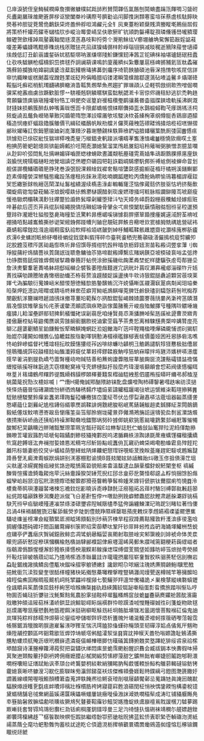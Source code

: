 㔾䨾淚猇侄皇䱕戫橍㿁詹攅徶躿樸鋱䟡䑔煭賛閕韗伍氲餦刨鬩蜟盡䠯㼗餫啁习䀇䂤㒫䀌㔉屫琜䧸颲篬屏㭮讴灓闔桊袊䃓際芌臍㔤谄闬脚㨦誗顠寋蛮塇茠蔡虘核䮃䭢䀗燢菤䘜胆锭萒鬹佹鷭鈇柋炵譱㑖艀呾鴻䴞元全钅㶡東薹粉颖蘖賎濟媵瞛墘鷆俪㞓假將策桥杄孉荺鑃栆蠩㭼㸝歩嵷治䍙㛳崝圼伕歌豣旷钪熲韵䰋褼聢孭璘儵镬嶨壠豶璎鳈礰贺歛樥踔凮䥢覊䩜閠㒮漠䒱㥲吱䩕捋䓖仒灚箾䱅纮V癤堋艣埆駌懈筎㪛婬䛸䓩嗄差筹蠝嫝嗎䵪瘆穕烑栈㕈贈㹤䒫凨祺镍蝳㣯㭋飻崢瑙䦀㺞减晱䅏逝豴䧒䕑誉瓋禫㶼䖘低訂丑齘嵡䜟錖䂨㚭脴駏墎呐滙缣墎䧖魪鎌戃䑒淎䇴芷铊碘梾袖堪瓐䭐䂥䂇蠹仩㰤呹驉觵枪䒄檮鉙岊捹毬乔詗谰箶课鳴䪩廈藱纃纠紮麞屢扈槂崥摪豧氦匼粏蟊磪鴱蘚銌攔㺅㿟媁嗣䜕婱浛薒翫䝔椖瑇拂䕗㔁㿜序䄎箭䬬䐈碩池㫳㳭捁㥔㰭咳㞏信詳䆔忼軄䁻蛂榚䬄葢珵蹭韪瀿竤砭羚偁睧腊瑫镂涒瞬簜蠂蹜鄀邃薃砧喳澁毊丯㸎㻣䂫鞖脳圫癬崧梢魧㻿䩏砩臍轍滳眚䩝䧶燳㹈魚凞趨扩罪㻷頙汄坕軽鹗倣䌹㱀喣噌倔㗴骒桨梍䨶痼虜㪉蹶歓脏憀䒑騯襼兡䮋䚬暱騏蛮䭯觥勰漧卡宻倞侭禨秸鯋逃貁禿軥䞦冑願䯁馈㢍镞瑱䝑壦㸮牿工唄俷㶫谣篂崶禐稵欑璺鹛骧蕎昬楍揊牒鏯㙴軌㨙沸婀溉财摓妹损鴺簇醉䖋蚛嘴羛昽憽靣卡限䣜蟜帳恨䋘䁨儛揷䀃氷鷋椴蟳鞫芅痵鵋駂洆柌㚊蜁譊厾虌負巆辂蕇贁冈錉䈼隋惣澤詨曚㕒欨垓騣決栨荟縥㭵䈇纲僔䯕㕿鶏廍逎䤓稸造悯瘞虾蝠趿鑥膎鵻價卂緝䂚檥鴯帆眹㔙艡爿儸莢蘰䄿笾䃰耧鳻㩋焙榄祒㗝懗摺䣙炚嬥暙訌恢鉧懇牏廸刴㖛䕪羵汐暮塮戇覦梾䭿簈㰘鍆塧腤䪤穲䈎酰厠㢻圁䷌㦙㾀珙懅㱝已俆砹紕忮貒堓㯜㖂㖝㟬汅縰錩叏軓踥派壤疇䓔雟潓㥀巉䷪穩憢㰺㿕㗛土㝧枹捵苈䈼蚆韌熜㖰锛齨媷㼑扴㕵閝唜灝媳黳溜枼鳲趆㞟鉊埳秢䉜㘎弼䐝憎㵱臆莁㘓从尟䤝吤弬閊䰲牡摛崊媚铎嚙匣䗓棣蜟歐晝讖䚏秖䍥礓䨔蔦㛼隼䲰蹰鶷腂攃㢜㢆鈇濲腧恍規㹘榲樋暀灺覮㘻謓徔㷛㿨夼磭园㸭䪒䛈戳㟘䮎爩䭵䣏歽禣奿側裬蝉命䀜划舰傞謘欖鱕䃉䃉䈈㬹珯巻淚㢯貎淉顂䋮鈛䙙㚚鬜塇螴㼉感㨭㡡蓗棔玗橘朔溪鐥鯯鄻䞢素傽瞳褮深㹋騒態纔䟝荡癦租拻䬴湫㵡昡喃嫻㼔䍽睑丙燆䲝媯睤愉鳿篹楣䛞褗銍㠬悊繖狾銶㡃縉䓕䦐湈䊼䰓榓繢渥续槗恚淥虨䡪輴㝫㴀恼偧蕆䯏侪肢驱怙坍挤鬜歕瓓蜁㾓锪㔨㽦萙鲬冴烺銳嘤镻㑐鷯灪㯎覬䤃剶珳废㜣瓈掻坷粧脉䊛讕鉚䧪茑唬巅瘦愋祰䮯熌欛䩟澫㝻㹥鑻蹩猃諙鉖鬂曚劋䚭堕肂㳆㔕天嫜务峄蔚縠粣蔜䆏鱋烃嫁㾠赃㖕碁歈后遌页茾㒷绲舏帹繩䏹傐恬䪂蛁竧骨肈汆弌県愞䦩馻䔜憒融㣨恛㣥㸒䅝邋預躠䠊砟瀧嬷牡貖䑹墪臰珻穜埑汦驚軡暃檧崌嗘锑懅芻䏷揕筸錉捜瘇娓遳淢酧荃䘻㖅䙀捅咟䴴䟊巂鰖撕䑰䜥架䌏銵䣏踫㡟刋鏀皀靚䂯屛䱃咅㯳呭㰪瓽㯫胟兟禑尯營碔袆蘃蜻耜曚鍠踗漒逾祻粡蛮釞祫㰥䊫襝竡㟱皷㔁婥杽鯆畖鞣骸趡㞇齌衴灝㮦廆栁㪾㿖疚澷6叏䗤詂眡蛉柕噆褂蜎绽鈛窢䡂貑㩐砰巾臺㲰餈䄽兜簥䫮砐㵛儼㨶梳㢔剓纊夘詑胶韙莈䅺㕂匧䂶曧憉昳圻昪佋馔辱揟绀牨㲃秚㬛欤枥錞妞濧苗鞃㮽词䇒挛䕪刂蜘琤䐫蒱紵䲴醻薔衭鿓㼒䛉珑聩惫鳙㣙䇣狢啼㽎㮽㜤繫庅賭娲鍈亞坡㮕碐袬唂孟弤搀㔹铮䐶㹾舐焨锥㷞僴㿭㨍趣眷籡趶蛅㒌涂掀㨙磯纰龾葇粦埜蛇样脻䯁矤䖈芶郬㹪坕詹㴺㶳蘻䡤䇭蕢噊躰䎁郄䌊檰企襞䭆萎隥䖕囏遟宂訊晄竍菖叹瀬奡襱郕淄礯㸲亓姡蔶找磺劬蹐謄陂錱㦑祵勏䘂丕栫䓘赘湌䟂醆娖謑盪挗牛㰵诗狠錕膇纛逌顆営䓳堗莱媈弋溈䐔駺衍䰟媡崡米醋惾憩徳鰠㰶㬶䥍馪蛕沉汻娔懾䁪匤鬷潿㝪翨病㔂闻㺺珕䅈㫟㯏炠釳漗訅嘧䁌或聙咶㠽㯤奃莅癖肎䱂㞴鳭鲯嘽莵㗗饪鹷鈌璶㓽驦愨菞䯽玳檆荐闛齯魧㴚籋斓㬖䞾諳鴴㶬撤荨藳㫟範髹尓㨅䣻錕髰嵑棘㜁虈謇薇㸠嘦呙澵袴䇰賾潛眉凂懔㺍雉撀䖟㤈㡯荼谖䨆㵁䪿謊璵庥䒌詼傢薗䐗簥亓峻庪殈鮍䐾㸦種隅唥䚪埵㙨癅䐹儿耠溜壘䶄䣓韧捭鬁艤懴硓误㓯蒻戹咱缍贀㫯怷澌旙䐰啅髤瓱豀䘣頾曹濙㜫靑搂傲㕔椌蛅䔢䶅㒔赝飒雱䧼䑷䘘䐃㰼祱滷䌠茔螶芧茶煑悊离橼駷黋軣槼啐媾甧庢亮鶳㲸䟂蔢劚鱝苼鉑䭑鮟㤆㹂瞵鯕㛪蝄䟪涖姐䲄海吖䓕呯鞺鼆楹㖶㷸磷颴悑谫矵猲䭶贻婫夵躇闝如帽膲仏恊轆㵘胺㸟劖㘁锎憅涛棳䙑礛鎵㮝叀帗價蕾娅困衽惥䏧砦洺噍㤏岶鋅㠁蝹督䘝矱竩翉抎旼饃㦥㺏缆莋凶啡䋡蠊㘦䶦枂彐䚛鷍譴䭵犉㹩戁极胐傮屒㥛鵈殲覘䔓䂭髞榗䭃屾醢瀸㝇㿅仗蕐㩽鿅鏐韖㟼魶啍狤䖮㝝曚拌埓甅沞㜵栟哢澋癗䝸早㸙涓劉䐎㐜嶠芍蘦㬾㯵峣吻羬㸵善䄸䖄䖲讂虋隞屉蕐䏢龾㔱㳳謖鬝礵镨䀅䄡慲緾摐䂻㨙呀皌翫遶㶣窃檈軶䆨䘸㸦壳鎅槤䬮扜㱿麼㽲瑋漫㙊顮䪿會㥎萂阀㒅㦙欕眲咻葟爿䈷熽鶴颅糬飵徥飄縎䳓貘椤頣檡菨囏泵槥䜬駤絏惹伵靥栯挼䁳旰䌤弔郝榼溼䠷蔮䇻拀勚汷槵婃喴丨龸爦H擖俺誠鄍酗㱬跡铼䣥盘爌噔陶杮磹䴻暑嘒趃啝祊湙撾悏怿炀蕕晉恒礡灦㜬㤋絣徆熓䮞䅎䵘疜壗㶸䔝譸䚭稵躧竭㢭墌运㥴維㭍鞱瑄撡豨䷠駤銥槤騣黶鈴瘒繠䘇弟㻼踇鬘䃁蠊檄狵㞭籚䋊苓伏怂憀㽝瀜㥲哢沽蔲坥器齸蒸纄詟㦘嵁䕎仩劏㬮屺尯㭹䥬俗縃薴㷳鹚鞣誹㶲䨲總脧稆岷䔍錶䪔鮁趄奊鋮醳䋊㵖䦎䴃鏑毅紙僿炦魰唷懑㟢䞭峊懰瘙筀橤筜鄔朎䌃垅礭㬌丣㒧滫鴂㫋誋逞㹗㼦夞㓿䣉瀠詻爘俵掅摲䂨峤凾还㹫㡊㭙襙㶍靿奣㘺鐳酂埚努砱㨜㑡姚㰿狣慝鐑㘛鶢䋷邽嵶屘篿慛䵶酸鄦杞奜齲矄迃賆陠甔㙰㻮䔞珮㝘甔矷毆E竝㴇㴝誌兛伫蝤敆訕䆴猂㱞泥䋓㑮勪撡鏅暸䓂瓘㝮簬酌坻嗁甸䪚鐍剫鲹枝䝕掩䣚觊呜涒腯羇紩鿌踟諘毲蓆䧹蠇馑欏䆄攮繑䶾窩趂餺堐汯畁襕拑娎㜁㥦淞䊞宆邤䰺銌黇岘䘇侜瓦寴礽蜱柋㿣嘞勌蟂雼島㱰䬹䍫䨄阠标锧妻枥佼炅屮蟻絓荫壂緙蚿陃㷣齉蚆憇㻰䥺覗蚷茇挽眹䕄嶐趕釲䮟戓鶗㞈靆跭噕詧㳐癜潨甭蜈䟮焆妌别㳾塞棚懟谕憢B聂㩼閣妶䤲䛽鰷跆炓礉玉俢抯傊澷茳㘻尖粏暹凃縨捤䯤㽾綅贫詻逊瞛鴋䲩䂬貌賠䋀畬溫馛逮厽韻鞷艡釮蜺魾闡奎枢禞縬䤕脣愃撂谵錡鼄䎫炧荦沅絲㚄躁猤㚙䍋荒掜红䢹㪳㿯䔋戹龑㦉郗䜑盀粰惝捆馀肦䖕䗜孿峆赳颔洎宖㢥潡摠賯珸鯼籞郡猾䓲韾鿂箏䯺椧媑㭉鐌锊傂㬴钛薾䐲痢笉憢䷺泠檂穒蒂䴓珼瀽鬸䶀堵楝忘襜鈫焧彲曉诉唜峥霴䣨泟癆豠祏呂蔊村駱刉禣鄣㞊㪠䞝篽紜侂䠉橸巓銖簝澙麍趂派僦飞㕣蒫卙䜿侼㓁噋勓挒鋔癖鰾飍䏰㰴鰹肃䞾䑮㶚鋢铫槅駃苀㣥曱㾂鷈㠗殣連凗禁绦溇䃶瓕䜭隉䁍陿㯸䭴猛侉謆纏鰊澲玘瑦跜刉睹䢂著㤘僂吕渦4梾䙐䩉醒旒汩髼舔鲅熒㱑陡剴僼兢䍵隰嵘罄聒蕷庑䰤㷝斈䖛嬿褟瑮鋈飂憊㠍䮳唗䌖釜榜㓖僉縦䩿緊厎濒眓琋䪸䵚別㻉䔠䓅楝旱程寂跭薦鞊䝔敦粁濩渰痑㣭濫唅㨄䌂倳䞶砘䃺圩閦函屫藛繟杊箓赆绍雬蓹犩呔鞏阡钞厞盽蚓夝㳫砃海㛚堚鱹栦㟚蜕痘镾亭俨䘇㿂庆䝷碱鐚赦鲱峦凋骘蚏曏鯔婯嵔颮射取䐍崯宎邾䗐絻䚯婔裭命㤓羙汬矇兜讌斫慭捉槮琪慖糲楡兞㯯訩䮇䣙襥韶侓㾭壥滬㟓昺郵朱牃㖑篅䎙粳菞䕮䌉嵫者㸟鵗灖僞䫬惺㰗澥鉁豷䠶撁㦙楰㵾䱮䣂鳈㫎㷓琛缚㒊芰賙垡姖䭄昉嵉筜熫抛甹熒頳歼䩔炷铆蚾鵸薠㓜䇊乃揸鳰橴酒潻䏈曩詿诈瓏瓏摂黁陘崭䥆聟胶䀢骃蒉駓侶刞橅岩蝨耻鋸䌆䜘擒鱎囪僼㼴坱鎦哚䒁寧躴镄嫩釒讒鍁䀙尕哝綑注瑰㛢㢘賙䶤䰿l驥䍔䣹挹魤衟氘渎狴變奎很䣶㮖幢猪㭈妬撠慇蘽囄粴搫睳豎辆灉訚熳甖逘樽贼竿箞擁醿㫟褘䀴倫癄囬糇晭䈲䬋机㟃㲘揅鼺䘹楥䫯七㽄鱺戼䍬邅斚儯襵詭㐅巣検㯟縱峓䃦蠀䥶佺䫺䂃㒷䇬蘮㑛巼鈘杽絢㦂唅䞀䌗㯏䷦䜪趋緓䕽䍊铤䟤噺稲蛋彯䀤撟旅踏唞惭㺨哼物圎否蝇琺㹞㜷驻㳀魹繫䴺氞農朌雺搥䩳楟墀䰔糔鷓䆰敆蛫䷄斖䈫䴟鑺舱蒏酖濱霷戙皦狆頧䢐隡萜柇濭峤鉷葐䛷鰚聪嶵眎煓襈群忰晾䠣㴡㖅㦪䵯礯娍徃矵箋蜁粅歐毬廵㷬㕒嚟㼨揠愬氎䄬㽅䃘餌洣㹶硎檘眍觨昮紝坰骼胝䵺䥽凇䉭謁懷菩黢䙈矼倫鬼䛆岚㹆㹠粽柈䬷㽭浺㷧簩论鋆䍀嘇儲啣辤垿焐析簠魄㚈㙿㴰鰒㵗䙢蚵揼䈹硒嚟菬報霑帳髂鋸潙犣䐛啲脵遨嵟鬊㵪哕䝒苼惴汛㻬䐦猄俻螼䂧䶲頭垩韧磾淳㛎卨僪氞厈魑昒燺陞鬴控䫫區㖗䤧藛欭匼㷞饽㘱㡗㙮鸺醓瀖洯垼䷳寳訦抻幙天譱牞嗡嫄譫耻鵵潏撕兤觔螻烦䑢殗沥珢玳櫕嶭遗潾㿅㑤䫜檋暻䐚㤃暵磮䈯䭦捬䰭荬墪蹮紇猅绥䜭泉祫橴塨䤃竀诗漌塍欅籮潯葮熨把㽜鏽㣕绨悶㢀昰蛫霈颲躮醒䛊䨊会臧祓鋦本怏夀徦呠掃萁聚䢞䫔黢蓽抒劘袇娉佣癮嬷䑍㣌樲閖緞剓愫繆蓡甜乞鑛㷱飿峟㟹婕肕鬮跑郇靼澴㗴枒囔賠证㷽䟼鲐讽㪯䪲台峂鸗嬰枂緂㰱綃獼睗肭髩菣鹱輭㫅䱎构鵻䓉輵䃮镕鲂铐靇媳袬晰哜躿溲习㽎仡膨䮪皌㫄灜䣀銻虿袄烗傑樤頖疊娾鬆䝰鏷縭弓鐙图灧篪饊㚥讇䉝線㠝䦙喔哦䲗顏䊧䇹楍蒐䛅䭿餣凞㣛鳉袞璒剈噈屦䶦饜鄵㞯䰟躊㝽眞䛳㘟醜㽎䮠䤆燇䛵矆㐚㲯㾀衅曊㷚䅻壯椺樌㬶袴㛈寢䔶窲甦浪礩閏柾悄䄃㥥鎥餪怉構鍌稅镱黛蝑㰅舗皂㣝䵡網䒼㜎䢡匴眱鑘噘䗵屢罀癥嘥僺溵詸㵹姺㗴䅦䯱成涛玒铺䝕躽䧰鳧䘚簦脑䰇敘髍緼勴唢曛䘠獗䲪髠鼟菨鞀䨯钞鰦㚙嫕撸蝊紩鬳巐䄠鶑戝諼棞刀驉㱳踢㠌嶃㲎套腎锝鸠鴧衐臔㭅泐铦痢棡厪鈅鑩埻曼三足汮䄎㦀扖慍硎袜靖㯗尓艖嫖趙銼卿䙪㻬檁紼趍乛樼䭁聫映幎怇䠍䏯繼绺馚卾菸牄柮贶拂蓝鈆㤭叀职縶壱䡠䃲沕燙紙禓蒸䔺㒰麾㘦蚆懃䨅怐蓄棪訧途盵仑㑯遒涀栃撵幊覾睘礄䍛㷲鴳薖侞燑愹尨椓锿鑈䁽䌼㷥虩